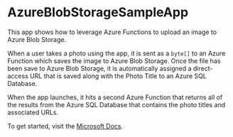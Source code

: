 # AzureBlobStorageSampleApp
This app shows how to leverage Azure Functions to upload an image to Azure Blob Storage. 

When a user takes a photo using the app, it is sent as a `byte[]` to an Azure Function which saves the image to Azure Blob Storage. Once the file has been save to Azure Blob Storage, it is automatically assigned a direct-access URL that is saved along with the Photo Title to an Azure SQL Database.

When the app launches, it hits a second Azure Function that returns all of the results from the Azure SQL Database that contains the photo titles and associated URLs.

To get started, visit the [Microsoft Docs](https://aka.ms/B5frc5).
